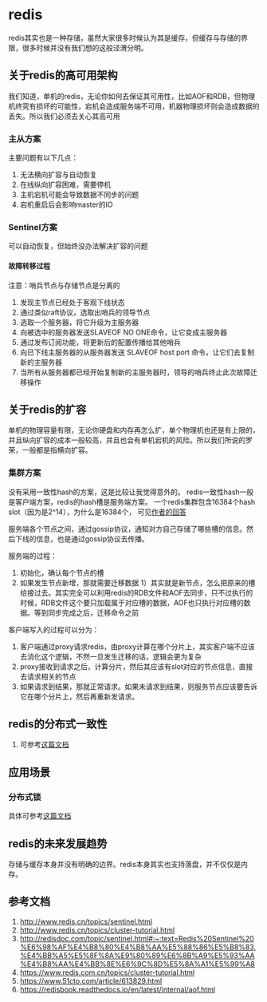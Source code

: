 # redis
redis其实也是一种存储，虽然大家很多时候认为其是缓存，但缓存与存储的界限，很多时候并没有我们想的这般泾渭分明。

## 关于redis的高可用架构
我们知道，单机的redis，无论你如何去保证其可用性，比如AOF和RDB，但物理机终究有损坏的可能性，宕机会造成服务端不可用，机器物理损坏则会造成数据的丢失。所以我们必须去关心其高可用


### 主从方案
主要问题有以下几点：
1. 无法横向扩容与自动恢复
2. 在线纵向扩容困难，需要停机
3. 主机宕机可能会导致数据不同步的问题
4. 宕机重启后会影响master的IO

### Sentinel方案
可以自动恢复，但始终没办法解决扩容的问题

#### 故障转移过程
注意：哨兵节点与存储节点是分离的

1. 发现主节点已经处于客观下线状态
2. 通过类似raft协议，选取出哨兵的领导节点
3. 选取一个服务器，将它升级为主服务器
4. 向被选中的服务器发送SLAVEOF NO ONE命令，让它变成主服务器
5. 通过发布订阅功能，将更新后的配置传播给其他哨兵
6. 向已下线主服务器的从服务器发送 SLAVEOF host port 命令，让它们去复制新的主服务器
7. 当所有从服务器都已经开始复制新的主服务器时，领导的哨兵终止此次故障迁移操作

## 关于redis的扩容
单机的物理容量有限，无论你硬盘和内存再怎么扩，单个物理机也还是有上限的，并且纵向扩容的成本一般较高，并且也会有单机宕机的风险。所以我们所说的罗荣，一般都是指横向扩容。

### 集群方案
没有采用一致性hash的方案，这是比较让我觉得意外的。
redis一致性hash一般是客户端方案，redis的hash槽是服务端方案。
一个redis集群包含16384个hash slot（因为是2^14），为什么是16384个， 可见[作者的回答](https://github.com/redis/redis/issues/2576)

服务端各个节点之间，通过gossip协议，通知对方自己存储了哪些槽的信息。然后下线的信息，也是通过gossip协议去传播。

服务端的过程：
1. 初始化，确认每个节点的槽
2. 如果发生节点新增，那就需要迁移数据
1）其实就是新节点，怎么把原来的槽给接过去。其实完全可以利用redis的RDB文件和AOF去同步，只不过执行的时候，RDB文件这个要只加载属于对应槽的数据，AOF也只执行对应槽的数据。等到同步完成之后，迁移命令之前


客户端写入的过程可以分为：
1. 客户端通过proxy请求redis，由proxy计算在哪个分片上，其实客户端不应该去消化这个逻辑，不然一旦发生迁移的话，逻辑会更为复杂
2. proxy接收到请求之后，计算分片，然后其应该有slot对应的节点信息，直接去请求相关的节点
3. 如果请求到结果，那就正常请求。如果未请求到结果，则服务节点应该要告诉它在哪个分片上，然后再重新发请求。


## redis的分布式一致性
1. 可参考[这篇文档](https://learn.lianglianglee.com/%E4%B8%93%E6%A0%8F/%E5%88%86%E5%B8%83%E5%BC%8F%E4%B8%AD%E9%97%B4%E4%BB%B6%E5%AE%9E%E8%B7%B5%E4%B9%8B%E8%B7%AF%EF%BC%88%E5%AE%8C%EF%BC%89/04%20%E5%88%86%E5%B8%83%E5%BC%8F%E4%B8%80%E8%87%B4%E6%80%A7%E5%8D%8F%E8%AE%AE%20Gossip%20%E5%92%8C%20Redis%20%E9%9B%86%E7%BE%A4%E5%8E%9F%E7%90%86%E8%A7%A3%E6%9E%90.md)

## 应用场景
### 分布式锁
具体可参考[这篇文档](http://www.redis.cn/topics/distlock.html)

## redis的未来发展趋势
存储与缓存本身并没有明确的边界。redis本身其实也支持落盘，并不仅仅是内存。


## 参考文档
1. <http://www.redis.cn/topics/sentinel.html>
2. <http://www.redis.cn/topics/cluster-tutorial.html>
3. <http://redisdoc.com/topic/sentinel.html#:~:text=Redis%20Sentinel%20%E6%98%AF%E4%B8%80%E4%B8%AA%E5%88%86%E5%B8%83,%E4%BB%A5%E5%8F%8A%E9%80%89%E6%8B%A9%E5%93%AA%E4%B8%AA%E4%BB%8E%E6%9C%8D%E5%8A%A1%E5%99%A8>
4. <https://www.redis.com.cn/topics/cluster-tutorial.html>
5. <https://www.51cto.com/article/613829.html>
6. <https://redisbook.readthedocs.io/en/latest/internal/aof.html>